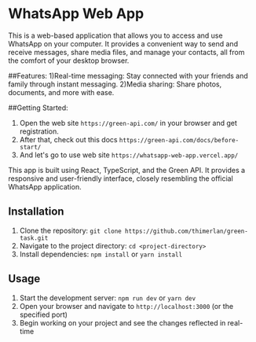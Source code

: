 # WhatsApp Web App
This is a web-based application that allows you to access and use WhatsApp on your computer. It provides a convenient way to send and receive messages, share media files, and manage your contacts, all from the comfort of your desktop browser.

##Features:
1)Real-time messaging: Stay connected with your friends and family through instant messaging.
2)Media sharing: Share photos, documents, and more with ease.


##Getting Started:
1) Open the web site `https://green-api.com/` in your browser and get registration.
2) After that, check out this docs `https://green-api.com/docs/before-start/`
3) And let's go to use web site `https://whatsapp-web-app.vercel.app/`

This app is built using React, TypeScript, and the Green API. It provides a responsive and user-friendly interface, closely resembling the official WhatsApp application.

## Installation

1. Clone the repository: `git clone https://github.com/thimerlan/green-task.git`
2. Navigate to the project directory: `cd <project-directory>`
3. Install dependencies: `npm install` or `yarn install`

## Usage

1. Start the development server: `npm run dev` or `yarn dev`
2. Open your browser and navigate to `http://localhost:3000` (or the specified port)
3. Begin working on your project and see the changes reflected in real-time




